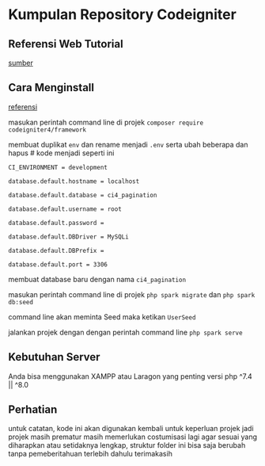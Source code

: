 # Kumpulan Repository Codeigniter

## Referensi Web Tutorial

[sumber](https://makitweb.com/make-pagination-with-search-filter-in-codeigniter-4/)

## Cara Menginstall

[referensi](https://codeigniter4.github.io/userguide/installation/installing_composer.html#adding-codeigniter4-to-an-existing-project)

masukan perintah command line di projek `composer require codeigniter4/framework`

membuat duplikat `env` dan rename menjadi `.env` serta ubah beberapa dan hapus # kode menjadi seperti ini

`CI_ENVIRONMENT = development`

`database.default.hostname = localhost`

`database.default.database = ci4_pagination`

`database.default.username = root`

`database.default.password = `

`database.default.DBDriver = MySQLi`

`database.default.DBPrefix =`

`database.default.port = 3306`

membuat database baru dengan nama `ci4_pagination`

masukan perintah command line di projek `php spark migrate` dan `php spark db:seed`

command line akan meminta Seed maka ketikan `UserSeed`

jalankan projek dengan dengan perintah command line `php spark serve`

## Kebutuhan Server

Anda bisa menggunakan XAMPP atau Laragon yang penting versi php ^7.4 || ^8.0 

## Perhatian

untuk catatan, kode ini akan digunakan  kembali untuk keperluan projek jadi projek masih prematur masih memerlukan costumisasi lagi agar sesuai yang diharapkan atau setidaknya lengkap, struktur folder ini bisa saja berubah tanpa pemeberitahuan terlebih dahulu terimakasih